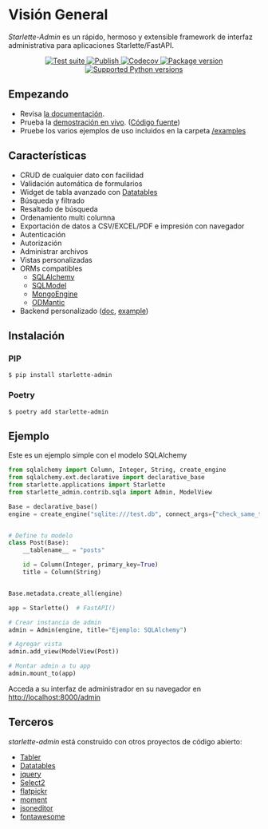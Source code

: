 # Visión General

*Starlette-Admin* es un rápido, hermoso y extensible framework de interfaz administrativa para aplicaciones Starlette/FastAPI.

<p align="center">
<a href="https://github.com/jowilf/starlette-admin/actions/workflows/test.yml">
    <img src="https://github.com/jowilf/starlette-admin/actions/workflows/test.yml/badge.svg" alt="Test suite">
</a>
<a href="https://github.com/jowilf/starlette-admin/actions">
    <img src="https://github.com/jowilf/starlette-admin/actions/workflows/publish.yml/badge.svg" alt="Publish">
</a>
<a href="https://codecov.io/gh/jowilf/starlette-admin">
    <img src="https://codecov.io/gh/jowilf/starlette-admin/branch/main/graph/badge.svg" alt="Codecov">
</a>
<a href="https://pypi.org/project/starlette-admin/">
    <img src="https://badge.fury.io/py/starlette-admin.svg" alt="Package version">
</a>
<a href="https://pypi.org/project/starlette-admin/">
    <img src="https://img.shields.io/pypi/pyversions/starlette-admin?color=2334D058" alt="Supported Python versions">
</a>
</p>

## Empezando

* Revisa [la documentación](https://jowilf.github.io/starlette-admin).
* Prueba la [demostración en vivo](https://starlette-admin-demo.jowilf.com/). ([Código fuente](https://github.com/jowilf/starlette-admin-demo))
* Pruebe los varios ejemplos de uso incluidos en la carpeta [/examples](https://github.com/jowilf/starlette-admin/tree/main/examples)

## Características

- CRUD de cualquier dato con facilidad
- Validación automática de formularios
- Widget de tabla avanzado con [Datatables](https://datatables.net/)
- Búsqueda y filtrado
- Resaltado de búsqueda
- Ordenamiento multi columna
- Exportación de datos a CSV/EXCEL/PDF e impresión con navegador
- Autenticación
- Autorización
- Administrar archivos
- Vistas personalizadas
- ORMs compatibles
    * [SQLAlchemy](https://www.sqlalchemy.org/)
    * [SQLModel](https://sqlmodel.tiangolo.com/)
    * [MongoEngine](http://mongoengine.org/)
    * [ODMantic](https://github.com/art049/odmantic/)
- Backend personalizado ([doc](https://jowilf.github.io/starlette-admin/advanced/base-model-view/), [example](https://github.com/jowilf/starlette-admin/tree/main/examples/custom-backend))


## Instalación

### PIP

```shell
$ pip install starlette-admin
```

### Poetry

```shell
$ poetry add starlette-admin
```

## Ejemplo

Este es un ejemplo simple con el modelo SQLAlchemy

```python
from sqlalchemy import Column, Integer, String, create_engine
from sqlalchemy.ext.declarative import declarative_base
from starlette.applications import Starlette
from starlette_admin.contrib.sqla import Admin, ModelView

Base = declarative_base()
engine = create_engine("sqlite:///test.db", connect_args={"check_same_thread": False})


# Define tu modelo
class Post(Base):
    __tablename__ = "posts"

    id = Column(Integer, primary_key=True)
    title = Column(String)


Base.metadata.create_all(engine)

app = Starlette()  # FastAPI()

# Crear instancia de admin
admin = Admin(engine, title="Ejemplo: SQLAlchemy")

# Agregar vista
admin.add_view(ModelView(Post))

# Montar admin a tu app
admin.mount_to(app)
```
Acceda a su interfaz de administrador en su navegador en [http://localhost:8000/admin](http://localhost:8000/admin)

## Terceros

*starlette-admin* está construido con otros proyectos de código abierto:

- [Tabler](https://tabler.io/)
- [Datatables](https://datatables.net/)
- [jquery](https://jquery.com/)
- [Select2](https://select2.org/)
- [flatpickr](https://flatpickr.js.org/)
- [moment](http://momentjs.com/)
- [jsoneditor](https://github.com/josdejong/jsoneditor)
- [fontawesome](https://fontawesome.com/)
